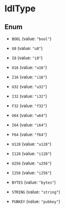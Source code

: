 

# IdlType

## Enum


* `BOOL` (value: `"bool"`)

* `U8` (value: `"u8"`)

* `I8` (value: `"i8"`)

* `U16` (value: `"u16"`)

* `I16` (value: `"i16"`)

* `U32` (value: `"u32"`)

* `I32` (value: `"i32"`)

* `F32` (value: `"f32"`)

* `U64` (value: `"u64"`)

* `I64` (value: `"i64"`)

* `F64` (value: `"f64"`)

* `U128` (value: `"u128"`)

* `I128` (value: `"i128"`)

* `U256` (value: `"u256"`)

* `I256` (value: `"i256"`)

* `BYTES` (value: `"bytes"`)

* `STRING` (value: `"string"`)

* `PUBKEY` (value: `"pubkey"`)



